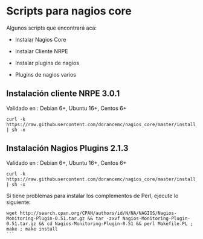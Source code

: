 # Scripts para nagios core

Algunos scripts que encontrará aca:

* Instalar Nagios Core

* Instalar Cliente NRPE

* Instalar plugins de nagios

* Plugins de nagios varios

## Instalación cliente NRPE 3.0.1
Validado en : Debian 6+, Ubuntu 16+, Centos 6+
```
curl -k https://raw.githubusercontent.com/dorancemc/nagios_core/master/install_nrpe.sh | sh -x
```

## Instalación Nagios Plugins 2.1.3
Validado en : Debian 6+, Ubuntu 16+, Centos 6+
```
curl -k https://raw.githubusercontent.com/dorancemc/nagios_core/master/install_nagiosplugins.sh | sh -x
```
Si tiene problemas para instalar los complementos de Perl, ejecute lo siguiente:
````
wget http://search.cpan.org/CPAN/authors/id/N/NA/NAGIOS/Nagios-Monitoring-Plugin-0.51.tar.gz && tar -zxvf Nagios-Monitoring-Plugin-0.51.tar.gz && cd Nagios-Monitoring-Plugin-0.51 && perl Makefile.PL ; make ; make install 
```

